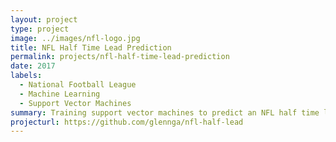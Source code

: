 ```yaml
---
layout: project
type: project
image: ../images/nfl-logo.jpg
title: NFL Half Time Lead Prediction
permalink: projects/nfl-half-time-lead-prediction
date: 2017
labels:
  - National Football League
  - Machine Learning
  - Support Vector Machines
summary: Training support vector machines to predict an NFL half time lead given first quarter data. 
projecturl: https://github.com/glennga/nfl-half-lead
---
```

